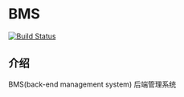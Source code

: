 # BMS 


[![Build Status](https://travis-ci.org/maship/bms.svg?branch=master)](https://travis-ci.org/maship/bms)


## 介绍
BMS(back-end management system) 后端管理系统